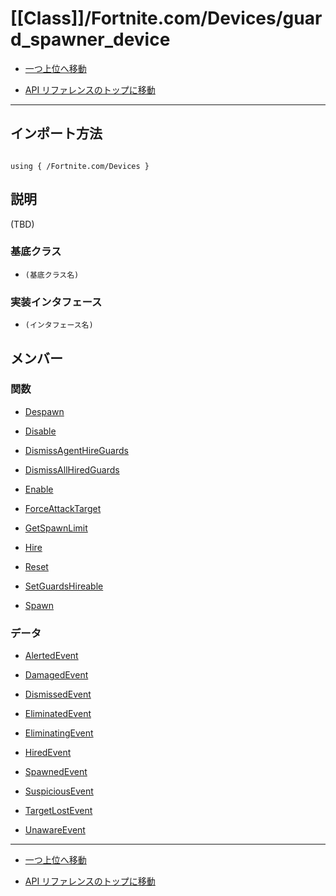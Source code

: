 # [[Class]]/Fortnite.com/Devices/guard_spawner_device

- [一つ上位へ移動](../main.md)

- [API リファレンスのトップに移動](/main.md)

---

## インポート方法

```verse

using { /Fortnite.com/Devices }

```

## 説明

(TBD)

### 基底クラス

- `(基底クラス名)`

### 実装インタフェース

- `(インタフェース名)`

## メンバー

### 関数

- [Despawn](./F_Despawn/main.md)

- [Disable](./F_Disable/main.md)

- [DismissAgentHireGuards](./F_DismissAgentHireGuards/main.md)

- [DismissAllHiredGuards](./F_DismissAllHiredGuards/main.md)

- [Enable](./F_Enable/main.md)

- [ForceAttackTarget](./F_ForceAttackTarget/main.md)

- [GetSpawnLimit](./F_GetSpawnLimit/main.md)

- [Hire](./F_Hire/main.md)

- [Reset](./F_Reset/main.md)

- [SetGuardsHireable](./F_SetGuardsHireable/main.md)

- [Spawn](./F_Spawn/main.md)

### データ

- [AlertedEvent](./D_AlertedEvent/main.md)

- [DamagedEvent](./D_DamagedEvent/main.md)

- [DismissedEvent](./D_DismissedEvent/main.md)

- [EliminatedEvent](./D_EliminatedEvent/main.md)

- [EliminatingEvent](./D_EliminatingEvent/main.md)

- [HiredEvent](./D_HiredEvent/main.md)

- [SpawnedEvent](./D_SpawnedEvent/main.md)

- [SuspiciousEvent](./D_SuspiciousEvent/main.md)

- [TargetLostEvent](./D_TargetLostEvent/main.md)

- [UnawareEvent](./D_UnawareEvent/main.md)

---

- [一つ上位へ移動](../main.md)

- [API リファレンスのトップに移動](/main.md)
